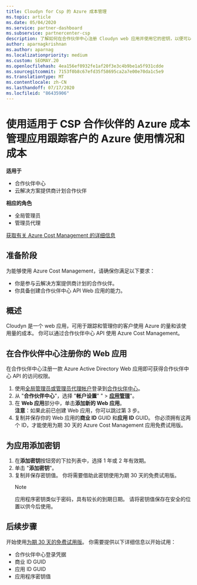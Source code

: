 ```yaml
---
title: Cloudyn for Csp 的 Azure 成本管理
ms.topic: article
ms.date: 05/04/2020
ms.service: partner-dashboard
ms.subservice: partnercenter-csp
description: 了解如何在合作伙伴中心注册 Cloudyn web 应用并使用它的密钥，以便可以使用该应用来跟踪客户的 Azure 使用情况和成本。
author: aparnagkrishnan
ms.author: aparnag
ms.localizationpriority: medium
ms.custom: SEOMAY.20
ms.openlocfilehash: 4ea156ef0932fe1af20f3e3c4b9be1a5f931cdde
ms.sourcegitcommit: 7153f0b8c67efd35f58695ca2a7e00e70da1c5e9
ms.translationtype: MT
ms.contentlocale: zh-CN
ms.lasthandoff: 07/17/2020
ms.locfileid: "86435906"
---
```

# <a name="track-customer-azure-usage-and-costs-with-the-azure-cost-management-app-for-csp-partners"></a>使用适用于 CSP 合作伙伴的 Azure 成本管理应用跟踪客户的 Azure 使用情况和成本  

**适用于**

- 合作伙伴中心
- 云解决方案提供商计划合作伙伴

**相应的角色**

- 全局管理员
- 管理员代理

[获取有关 Azure Cost Management 的详细信息](https://go.microsoft.com/fwlink/p/?linkid=857893)

## <a name="before-you-begin"></a>准备阶段
为能够使用 Azure Cost Management，请确保你满足以下要求：

- 你是参与云解决方案提供商计划的合作伙伴。
- 你具备创建合作伙伴中心 API Web 应用的能力。

## <a name="overview"></a>概述

Cloudyn 是一个 web 应用，可用于跟踪和管理你的客户使用 Azure 的量和该使用量的成本。 你可以通过合作伙伴中心 API 使用 Azure Cost Management。

## <a name="register-your-web-app-in-the-partner-center"></a>在合作伙伴中心注册你的 Web 应用
在合作伙伴中心注册一款 Azure Active Directory Web 应用即可获得合作伙伴中心 API 的访问权限。 
1.  使用[全局管理员或管理员代理帐户](create-user-accounts-and-set-permissions.md)登录到[合作伙伴中心](https://partnercenter.microsoft.com/pcv/dashboard/overview)。
2.  从 "**合作伙伴中心**"，选择 "**帐户设置**" " &gt; **[应用管理](https://partnercenter.microsoft.com/pcv/apiintegration/appmanagement)**"。
3.  在 **Web 应用**部分中，单击**添加新的 Web 应用**。
<br> **注意**：如果此前已创建 Web 应用，你可以跳过第 3 步。
4.  复制并保存你的 Web 应用的**商业 ID** GUID 和**应用 ID** GUID。 你必须拥有这两个 ID，才能使用为期 30 天的 Azure Cost Management 应用免费试用版。

## <a name="add-a-secret-key-to-your-app"></a>为应用添加密钥
1. 在**添加密钥**按钮旁的下拉列表中，选择 1 年或 2 年有效期。
2. 单击 "**添加密钥**"。 
3. 复制并保存密钥值。 你将需要借助此密钥使用为期 30 天的免费试用版。<br>
   > [!NOTE]  
   > 应用程序密钥类似于密码，具有较长的到期日期。 请将密钥值保存在安全的位置以供今后使用。

## <a name="next-steps"></a>后续步骤
开始使用[为期 30 天的免费试用版](https://go.microsoft.com/fwlink/?linkid=857895)。
你需要提供以下详细信息以开始试用：
- 合作伙伴中心登录凭据
- 商业 ID GUID
- 应用 ID GUID
- 应用程序密钥值
